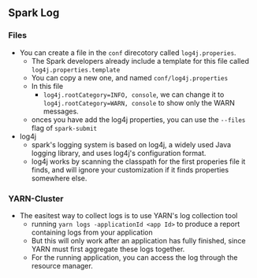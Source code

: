 ## Spark Log

### Files
- You can create a file in the `conf` direcotory called `log4j.properies`. 
  - The Spark developers already include a template for this file called `log4j.properties.template`
  - You can copy a new one, and named `conf/log4j.properties`
  - In this file
    - `log4j.rootCategory=INFO, console`, we can change it to `log4j.rootCategory=WARN, console` to show only the WARN messages.
  - onces you have add the log4j properties, you can use the `--files` flag of `spark-submit`
- log4j
  - spark's logging system is based on log4j, a widely used Java logging library, and uses log4j's configuration format.
  - log4j works by scanning the classpath for the first properies file it finds, and will ignore your customization if it finds properties somewhere else.

  
### YARN-Cluster
- The easitest way to collect logs is to use YARN's log collection tool
  - running `yarn logs -applicationId <app Id>` to produce a report containing logs from your application
  - But this will only work after an application has fully finished, since YARN must first aggregate these logs together.
  - For the running application, you can access the log through the resource manager.
  

